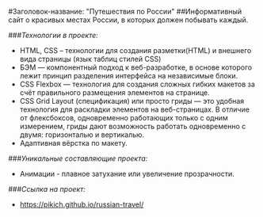 #Заголовок-название: "Путешествия по России"
##Информативный сайт о красивых местах России, в которых должен побывать каждый.

###_Технологии в проекте:_
* HTML, CSS – технологии для создания разметки(HTML) и внешнего вида страницы (язык таблиц стилей CSS)
* БЭМ  — компонентный подход к веб-разработке, в основе которого лежит принцип разделения интерфейса на независимые блоки.
* CSS Flexbox — технология для создания сложных гибких макетов за счёт правильного размещения элементов на странице.
* CSS Grid Layout (спецификация) или просто гриды — это удобная технология для раскладки элементов на веб-страницах. В отличие от флексбоксов, одновременно работающих только с одним измерением, гриды дают возможность работать одновременно с двумя: горизонталью и вертикалью.
* Адаптивная вёрстка по макету.

###_Уникальные составляющие проекта:_
* Анимации - плавное затухание или увеличение прозрачности.

###_Ссылка на проект:_
* https://pikich.github.io/russian-travel/

